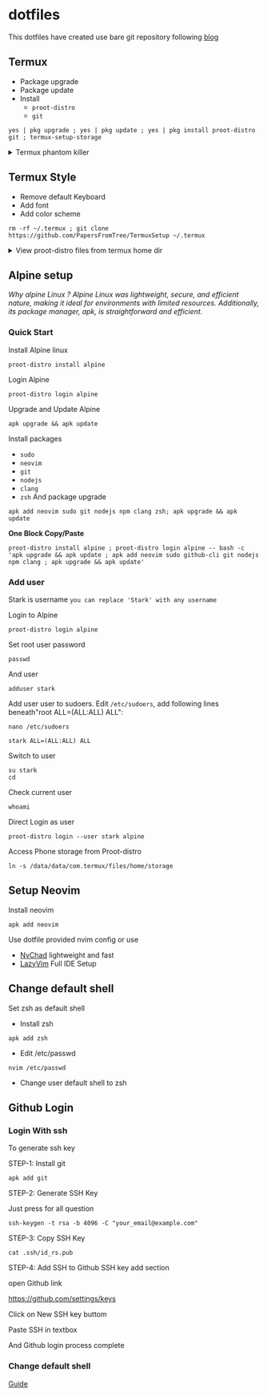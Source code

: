 # dotfiles

This dotfiles have created use bare git repository following [blog](https://www.atlassian.com/git/tutorials/dotfiles)

## Termux

- Package upgrade
- Package update
- Install
  - `proot-distro`
  - `git`

```
yes | pkg upgrade ; yes | pkg update ; yes | pkg install proot-distro git ; termux-setup-storage
```

<details>
 
<summary>Termux phantom killer</summary>
In android phantom process killer kill the termux which lead to server and background process to step
[Guide](https://youtu.be/vK1Jx9ydi5c)  to solve problem

</details>

## Termux Style

- Remove default Keyboard
- Add font
- Add color scheme

```
rm -rf ~/.termux ; git clone https://github.com/PapersFromTree/TermuxSetup ~/.termux
```

<details>
 
<summary>View proot-distro files from termux home dir</summary>

Creates a symlink of installed rootfs on your home dir and make it easily accessable

```
ln -rs $PREFIX/var/lib/proot-distro/installed-rootfs $HOME/proot-distro-rootfs
```

</details>

## Alpine setup

_Why alpine Linux ?
Alpine Linux was lightweight, secure, and efficient nature, making it ideal for environments with limited resources. Additionally, its package manager, apk, is straightforward and efficient._

### Quick Start

Install Alpine linux

```
proot-distro install alpine
```

Login Alpine

```
proot-distro login alpine
```

Upgrade and Update Alpine

```
apk upgrade && apk update
```

Install packages

- `sudo`
- `neovim`
- `git`
- `nodejs`
- `clang`
- `zsh`
  And package upgrade

```
apk add neovim sudo git nodejs npm clang zsh; apk upgrade && apk update
```

**One Block Copy/Paste**

```
proot-distro install alpine ; proot-distro login alpine -- bash -c 'apk upgrade && apk update ; apk add neovim sudo github-cli git nodejs npm clang ; apk upgrade && apk update'
```

### Add user

Stark is username `you can replace 'Stark' with any username`

Login to Alpine

```
proot-distro login alpine
```

Set root user password

```
passwd
```

And user

```
adduser stark
```

Add user user to sudoers. Edit `/etc/sudoers`, add following lines beneath"root ALL=(ALL:ALL) ALL":

```
nano /etc/sudoers
```

```
stark ALL=(ALL:ALL) ALL
```

Switch to user

```
su stark
cd

```

Check current user

```
whoami
```

Direct Login as user

```
proot-distro login --user stark alpine
```

Access Phone storage from Proot-distro

```
ln -s /data/data/com.termux/files/home/storage
```

## Setup Neovim

Install neovim

```
apk add neovim
```

Use dotfile provided nvim config or use

- [NvChad](https://nvchad.com) lightweight and fast
- [LazyVim](https://www.lazyvim.org) Full IDE Setup

## Change default shell

Set zsh as default shell

- Install zsh

```
apk add zsh
```

- Edit /etc/passwd

```
nvim /etc/passwd
```

- Change user default shell to zsh

## Github Login

### Login With ssh

To generate ssh key

STEP-1: Install git

```
apk add git
```

STEP-2: Generate SSH Key

Just press for all question

```
ssh-keygen -t rsa -b 4096 -C "your_email@example.com"
```

STEP-3: Copy SSH Key

```
cat .ssh/id_rs.pub
```

STEP-4: Add SSH to Github SSH key add section

open Github link

https://github.com/settings/keys

Click on New SSH key buttom

Paste SSH in textbox

And Github login process complete

### Change default shell

[Guide](https://askubuntu.com/questions/131823/how-to-make-zsh-the-default-shell)
